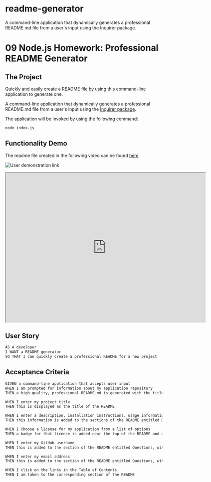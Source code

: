 # readme-generator
A command-line application that dynamically generates a professional README.md file from a user's input using the Inquirer package.
# 09 Node.js Homework: Professional README Generator

## The Project

Quickly and easily create a README file by using this command-line application to generate one.

A command-line application that dynamically generates a professional README.md file from a user's input using the [Inquirer package](https://www.npmjs.com/package/inquirer).

The application will be invoked by using the following command:

```bash
node index.js
```

## Functionality Demo

The readme file created in the following video can be found [here](my-readme-generator.md)

![User demonstration link](https://drive.google.com/file/d/1EqdweIbz8-094r9pxDCGLyoA5RPwl4hl/view)

<iframe src="https://drive.google.com/file/d/1EqdweIbz8-094r9pxDCGLyoA5RPwl4hl/preview" width="640" height="480"></iframe>

## User Story

```md
AS A developer
I WANT a README generator
SO THAT I can quickly create a professional README for a new project
```

## Acceptance Criteria

```md
GIVEN a command-line application that accepts user input
WHEN I am prompted for information about my application repository
THEN a high-quality, professional README.md is generated with the title of my project and sections entitled Description, Table of Contents, Installation, Usage, License, Contributing, Tests, and Questions

WHEN I enter my project title
THEN this is displayed as the title of the README

WHEN I enter a description, installation instructions, usage information, contribution guidelines, and test instructions
THEN this information is added to the sections of the README entitled Description, Installation, Usage, Contributing, and Tests

WHEN I choose a license for my application from a list of options
THEN a badge for that license is added near the top of the README and a notice is added to the section of the README entitled License that explains which license the application is covered under

WHEN I enter my GitHub username
THEN this is added to the section of the README entitled Questions, with a link to my GitHub profile

WHEN I enter my email address
THEN this is added to the section of the README entitled Questions, with instructions on how to reach me with additional questions

WHEN I click on the links in the Table of Contents
THEN I am taken to the corresponding section of the README
```
